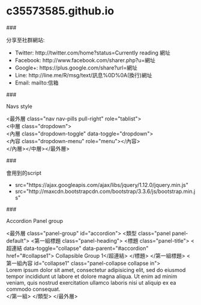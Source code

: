 # c35573585.github.io

###<p>分享至社群網站:</p>
<ul>
<li>Twitter: http://twitter.com/home?status=Currently reading 網址</li>

<li>Facebook: http://www.facebook.com/sharer.php?u=網址</li>

<li>Google+: https://plus.google.com/share?url=網址</li>

<li>Line: http://line.me/R/msg/text/訊息%0D%0A(換行)網址</li>

<li>Email: mailto:信箱</li>
</ul>

###<p>Navs style</p>
<最外層 class="nav nav-pills pull-right" role="tablist"><br>
<中層 class="dropdown"><br>
<內層 class="dropdown-toggle" data-toggle="dropdown"><br>
<內容 class="dropdown-menu" role="menu"></內容><br>
</內層></中層></最外層>

###<p>會用到的script</p>
<ul>
<li>src="https://ajax.googleapis.com/ajax/libs/jquery/1.12.0/jquery.min.js"
<li>src="http://maxcdn.bootstrapcdn.com/bootstrap/3.3.6/js/bootstrap.min.js"
</ul>

###<p>Accordion Panel group</p>
<最外層 class="panel-group" id="accordion">
  <類型 class="panel panel-default">
    <第一組標題 class="panel-heading">
      <標題 class="panel-title">
        <超連結 data-toggle="collapse" data-parent="#accordion" href="#collapse1">
        Collapsible Group 1</超連結>
      </標題>
    </第一組標題>
    <第一組內容 id="collapse1" class="panel-collapse collapse in">
      <div class="panel-body">Lorem ipsum dolor sit amet, consectetur adipisicing elit,
      sed do eiusmod tempor incididunt ut labore et dolore magna aliqua. Ut enim ad
      minim veniam, quis nostrud exercitation ullamco laboris nisi ut aliquip ex ea
      commodo consequat.</div>
    </第一組>
  </類型>
</最外層>
